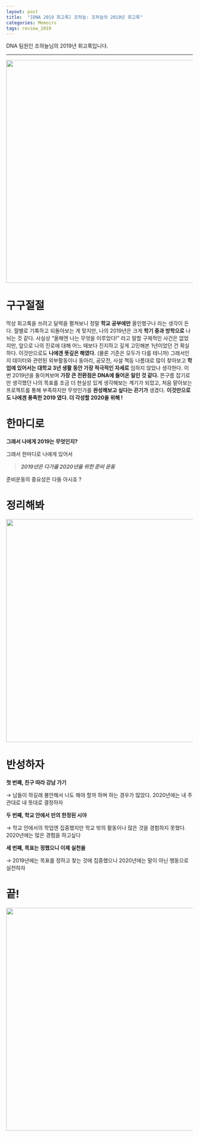 ```yaml
---
layout: post
title:  "[DNA 2019 회고록] 조하늘: 조하늘의 2019년 회고록"
categories: Memoirs
tags: review_2019
---
```


DNA 팀원인 조하늘님의 2019년 회고록입니다. 

---

<p align="center">
    <img src='https://drive.google.com/uc?id=18SSlTglMULz-bGdt1genEGTUXEoymMdk' width='600'/><br>
</p>

# 구구절절
막상 회고록을 쓰려고 달력을 펼쳐보니 정말 **학교 공부에만** 올인했구나 라는 생각이 든다. 월별로 기록하고 되돌아보는 게 맞지만, 나의 2019년은 크게 **학기 중과 방학으로** 나뉘는 것 같다. 사실상 “올해엔 나는 무엇을 이루었다!” 라고 말할 구체적인 사건은 없었지만, 앞으로 나의 진로에 대해 어느 때보다 진지하고 깊게 고민해본 1년이었던 건 확실하다. 이것만으로도 **나에겐 뜻깊은 해였다.** (물론 기준은 모두가 다를 테니까)
그래서인지 데이터와 관련된 외부활동이나 동아리, 공모전, 사설 책등 나름대로 많이 찾아보고 **학업에 있어서는 대학교 3년 생활 동안 가장 적극적인 자세로** 임하지 않았나 생각한다. 이번 2019년을 돌이켜보며 **가장 큰 전환점은 DNA에 들어온 일인 것 같다.** 뜬구름 잡기로만 생각했던 나의 목표를 조금 더 현실성 있게 생각해보는 계기가 되었고, 처음 맡아보는 프로젝트를 통해 부족하지만 무엇인가를 **완성해보고 싶다는 끈기가** 생겼다. **이것만으로도 나에겐 풍족한 2019 였다. 더 각성할 2020을 위해 !**

# 한마디로
**그래서 나에게 2019는 무엇인지?**

그래서 한마디로  나에게 있어서 

> ***2019년은 다가올 2020년을 위한 준비 운동***

준비운동의 중요성은 다들 아시죠 ?   

# 정리해봐

<p align="center">
    <img src='https://drive.google.com/uc?id=1fwoU6YWQmAA56gTkuRwMwCTHM26t_FKv' width='600'/><br>
</p>


# 반성하자

**첫 번째, 친구 따라 강남 가기**

 → 남들이 하길래 불안해서 나도 해야 할까 하며 하는 경우가 많았다. 2020년에는 내 주관대로 내 뜻대로 결정하자

**두 번째, 학교 안에서 만의 한정된 시야**

 → 학교 안에서의 학업엔 집중했지만 학교 밖의 활동이나 많은 것을 경험하지 못했다. 2020년에는 많은 경험을 하고싶다 

**세 번째, 목표는 정했으니 이제 실천을**

 → 2019년에는 목표를 정하고 찾는 것에 집중했으니 2020년에는 말이 아닌 행동으로 실천하자

# 끝!

<p align="center">
    <img src='https://drive.google.com/uc?id=1ej-m5ND-v57dSfurKo6R3-kNwUsga3W5' width='600'/><br>
</p>